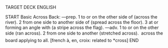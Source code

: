 TARGET DECK
ENGLISH

START
Basic
Across
Back: —prep. 1 to or on the other side of (across the river). 2 from one side to another side of (spread across the floor). 3 at or forming an angle with (a stripe across the flag). —adv. 1 to or on the other side (ran across). 2 from one side to another (stretched across).  across the board applying to all. [french à, en, croix: related to *cross]
END
